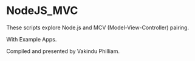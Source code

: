 # NodeJS_MVC
 These scripts explore Node.js and MCV (Model-View-Controller) pairing. 
 
 With Example Apps.
 
 Compiled and presented by Vakindu Philliam.
